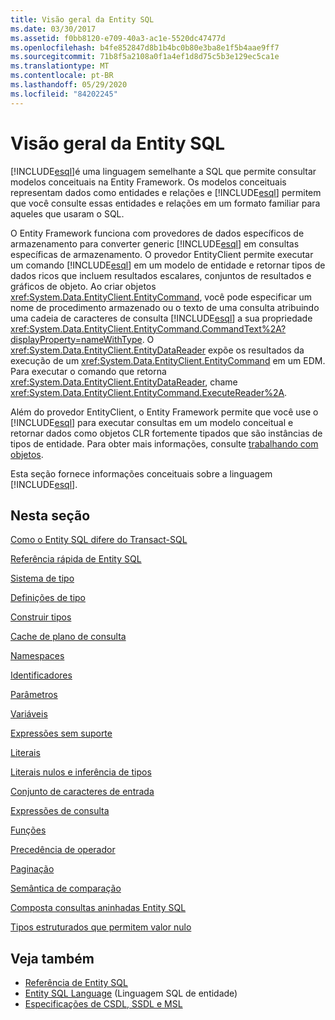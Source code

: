 ```yaml
---
title: Visão geral da Entity SQL
ms.date: 03/30/2017
ms.assetid: f0bb8120-e709-40a3-ac1e-5520dc47477d
ms.openlocfilehash: b4fe852847d8b1b4bc0b80e3ba8e1f5b4aae9ff7
ms.sourcegitcommit: 71b8f5a2108a0f1a4ef1d8d75c5b3e129ec5ca1e
ms.translationtype: MT
ms.contentlocale: pt-BR
ms.lasthandoff: 05/29/2020
ms.locfileid: "84202245"
---
```

# <a name="entity-sql-overview"></a>Visão geral da Entity SQL
[!INCLUDE[esql](../../../../../../includes/esql-md.md)]é uma linguagem semelhante a SQL que permite consultar modelos conceituais na Entity Framework. Os modelos conceituais representam dados como entidades e relações e [!INCLUDE[esql](../../../../../../includes/esql-md.md)] permitem que você consulte essas entidades e relações em um formato familiar para aqueles que usaram o SQL.  

 O Entity Framework funciona com provedores de dados específicos de armazenamento para converter generic [!INCLUDE[esql](../../../../../../includes/esql-md.md)] em consultas específicas de armazenamento. O provedor EntityClient permite executar um comando [!INCLUDE[esql](../../../../../../includes/esql-md.md)] em um modelo de entidade e retornar tipos de dados ricos que incluem resultados escalares, conjuntos de resultados e gráficos de objeto. Ao criar objetos <xref:System.Data.EntityClient.EntityCommand>, você pode especificar um nome de procedimento armazenado ou o texto de uma consulta atribuindo uma cadeia de caracteres de consulta [!INCLUDE[esql](../../../../../../includes/esql-md.md)] a sua propriedade <xref:System.Data.EntityClient.EntityCommand.CommandText%2A?displayProperty=nameWithType>. O <xref:System.Data.EntityClient.EntityDataReader> expõe os resultados da execução de um <xref:System.Data.EntityClient.EntityCommand> em um EDM. Para executar o comando que retorna <xref:System.Data.EntityClient.EntityDataReader>, chame <xref:System.Data.EntityClient.EntityCommand.ExecuteReader%2A>.  
  
 Além do provedor EntityClient, o Entity Framework permite que você use o [!INCLUDE[esql](../../../../../../includes/esql-md.md)] para executar consultas em um modelo conceitual e retornar dados como objetos CLR fortemente tipados que são instâncias de tipos de entidade. Para obter mais informações, consulte [trabalhando com objetos](../working-with-objects.md).  
  
 Esta seção fornece informações conceituais sobre a linguagem [!INCLUDE[esql](../../../../../../includes/esql-md.md)].  
  
## <a name="in-this-section"></a>Nesta seção  
 [Como o Entity SQL difere do Transact-SQL](how-entity-sql-differs-from-transact-sql.md)  
  
 [Referência rápida de Entity SQL](entity-sql-quick-reference.md)  
  
 [Sistema de tipo](type-system-entity-sql.md)  
  
 [Definições de tipo](type-definitions-entity-sql.md)  
  
 [Construir tipos](constructing-types-entity-sql.md)  
  
 [Cache de plano de consulta](query-plan-caching-entity-sql.md)  
  
 [Namespaces](namespaces-entity-sql.md)  
  
 [Identificadores](identifiers-entity-sql.md)  
  
 [Parâmetros](parameters-entity-sql.md)  
  
 [Variáveis](variables-entity-sql.md)  
  
 [Expressões sem suporte](unsupported-expressions-entity-sql.md)  
  
 [Literais](literals-entity-sql.md)  
  
 [Literais nulos e inferência de tipos](null-literals-and-type-inference-entity-sql.md)  
  
 [Conjunto de caracteres de entrada](input-character-set-entity-sql.md)  
  
 [Expressões de consulta](query-expressions-entity-sql.md)  
  
 [Funções](functions-entity-sql.md)  
  
 [Precedência de operador](operator-precedence-entity-sql.md)  
  
 [Paginação](paging-entity-sql.md)  
  
 [Semântica de comparação](comparison-semantics-entity-sql.md)  
  
 [Composta consultas aninhadas Entity SQL](composing-nested-entity-sql-queries.md)  
  
 [Tipos estruturados que permitem valor nulo](nullable-structured-types-entity-sql.md)  
  
## <a name="see-also"></a>Veja também

- [Referência de Entity SQL](entity-sql-reference.md)
- [Entity SQL Language](entity-sql-language.md) (Linguagem SQL de entidade)
- [Especificações de CSDL, SSDL e MSL](/ef/ef6/modeling/designer/advanced/edmx/csdl-spec)
